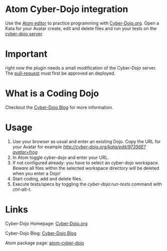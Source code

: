 # Atom Cyber-Dojo integration

Use the [Atom editor][atom] to practice programming with [Cyber-Dojo.org][cyber-dojo-org].
Open a Kata for your Avatar create, edit and delete files and run your tests on the [cyber-dojo server][cyber-dojo-org].

# Important
right now the plugin needs a small modification of the Cyber-Dojo server. The [pull-request] must first be approved an deployed.

# What is a Coding Dojo
Checkout the [Cyber-Dojo Blog][blog-cyber-dojo] for more information.

# Usage
1. Use your browser as usual and enter an existing Dojo. Copy the URL for your
Avatar for example *http://cyber-dojo.org/kata/edit/97356E?avatar=frog*
2. In Atom toggle cyber-dojo and enter your URL.
3. If not configured already: you have to select an cyber-dojo workspace. *Beware* all files within the selected workspace directory will be deleted when you enter a Dojo!
4. Start coding, add and delete files.
5. Execute tests/specs by toggling the *cyber-dojo:run-tests* command  with *ctrl-alt-t*.



# Links
Cyber-Dojo Homepage: [Cyber-Dojo.org][cyber-dojo-org]

Cyber-Dojo Blog: [Cyber-Dojo Blog][blog-cyber-dojo]

Atom package page: [atom-cyber-dojo]

[atom]: https://atom.io/ (Atom)
[blog-cyber-dojo]: http://blog.cyber-dojo.org/ (Blog Cyber-Dojo)
[cyber-dojo-org]: http://cyber-dojo.org (Cyber-Dojo.org)
[atom-cyber-dojo]: http://atom.io/packages/cyber-dojo (cyber-dojo)
[pull-request]: [https://github.com/JonJagger/cyber-dojo/pull/62] (pull request)
